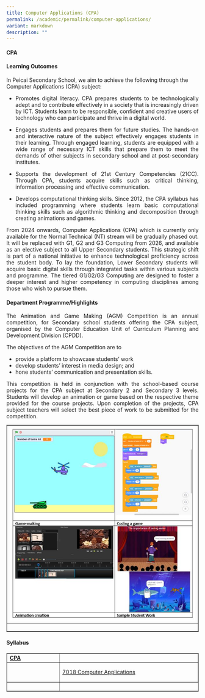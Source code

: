 ```yaml
---
title: Computer Applications (CPA)
permalink: /academic/permalink/computer-applications/
variant: markdown
description: ""
---
```

<h4><strong>CPA</strong></h4>

<h4><strong>Learning Outcomes</strong></h4>
<p>In Peicai Secondary School, we aim to achieve the following through the Computer Applications (CPA) subject:</p>
<ul>
<li><p align="justify">Promotes digital literacy. CPA prepares students to be technologically adept and to contribute effectively in a society that is increasingly driven by ICT. Students learn to be responsible, confident and creative users of technology who can participate and thrive in a digital world.</p></li><p></p>
<li><p align="justify">Engages students and prepares them for future studies. The hands-on and interactive nature of the subject effectively engages students in their learning. Through engaged learning, students are equipped with a wide range of necessary ICT skills that prepare them to meet the demands of other subjects in secondary school and at post-secondary institutes.</p></li><p></p>
<li><p align="justify">Supports the development of 21st Century Competencies (21CC). Through CPA, students acquire skills such as critical thinking, information processing and effective communication.</p></li><p></p>
<li><p align="justify">Develops computational thinking skills. Since 2012, the CPA syllabus has included programming where students learn basic computational thinking skills such as algorithmic thinking and decomposition through creating animations and games.</p></li><p></p>
</ul>
<p align="justify">From 2024 onwards, Computer Applications (CPA) which is currently only available for the Normal Technical (NT) stream will be gradually phased out. It will be replaced with G1, G2 and G3 Computing from 2026, and available as an elective subject to all Upper Secondary students. This strategic shift is part of a national initiative to enhance technological proficiency across the student body. To lay the foundation, Lower Secondary students will acquire basic digital skills through integrated tasks within various subjects and programme. The tiered G1/G2/G3 Computing are designed to foster a deeper interest and higher competency in computing disciplines among those who wish to pursue them.</p>
<h4><strong>Department Programme/Highlights</strong></h4>
<p></p><p align="justify">The Animation and Game Making (AGM) Competition is an annual competition, for Secondary school students offering the CPA subject, organised by the Computer Education Unit of Curriculum Planning and Development Division (CPDD).</p>
<p>The objectives of the AGM Competition are to</p>
<ul>
<li>provide a platform to showcase students’ work</li>
<li>develop students’ interest in media design; and</li>
<li>hone students’ communication and presentation skills.</li></ul>
<p></p><p align="justify">This competition is held in conjunction with the school-based course projects for the CPA subject at Secondary 2 and Secondary 3 levels. Students will develop an animation or game based on the respective theme provided for the course projects. Upon completion of the projects, CPA subject teachers will select the best piece of work to be submitted for the competition.</p>
<table style="border-collapse: collapse; width: 100%;" border="1">
<tbody>
<tr>
<td style="width: 33.3333%;"><img style="width: 100%;" src="/images/CPA1.JPG"></td>
</tr>
<tr>
<td style="width: 33.3333%;"><p style="text-align: center;"></p></td>
</tr>
</tbody>
</table>
<h4><strong>Syllabus</strong></h4>
<table style="border-collapse: collapse; width: 100%;" border="1">
<tbody>
<tr>
<td width="141"><strong><u>CPA</u></strong></td>
<td width="400"><a>
</a></td></tr>
<tr>
<td width="141"><strong></strong></td>
<td width="300">
<p><a href="www.moe.gov.sg/-/media/files/secondary/syllabuses-nt/science/2019-computer-applications-syllabus.pdf">7018 Computer Applications </a></p>
</td>
</tr>
<tr>
<td width="100">&nbsp;</td>
</tr>
</tbody>
</table>